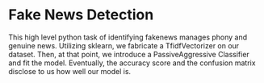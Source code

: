 # Fake News Detection
 This high level python task of identifying fakenews manages phony and genuine news. Utilizing sklearn, we fabricate a TfidfVectorizer on our dataset. Then, at that point, we introduce a PassiveAggressive Classifier and fit the model. Eventually, the accuracy score and the confusion matrix disclose to us how well our model is.
